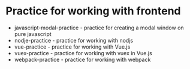 # Practice for working with frontend

+ javascript-modal-practice - practice for creating a modal window on pure javascript
+ nodje-practice - practice for working with nodjs
+ vue-practice - practice for working with Vue.js
+ vuex-practice - practice for working with vuex in Vue.js
+ webpack-practice - practice for working with webpack

